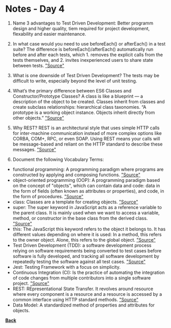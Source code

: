 # Notes - Day 4

1. Name 3 advantages to Test Driven Development: Better programm design and higher quality, tiem required for project development, flexability and easier maintenance.

2. In what case would you need to use beforeEach() or afterEach() in a test suite? The difference is beforeEach()/afterEach() automatically run before and after each tests, which 1. removes the explicit calls from the tests themselves, and 2. invites inexperienced users to share state between tests. <a href = "https://medium.com/@_ericelliott/the-difference-is-beforeeach-aftereach-automatically-run-before-and-after-each-tests-which-1-b53a3ba5c344">"Source"</a>

3. What is one downside of Test Driven Development? The tests may be difficult to write, especially beyond the level of unit testing.

4. What’s the primary difference between ES6 Classes and Constructor/Prototype Classes? A class is like a blueprint — a description of the object to be created. Classes inherit from classes and create subclass relationships: hierarchical class taxonomies. “A prototype is a working object instance. Objects inherit directly from other objects.” <a href = "https://medium.com/javascript-scene/master-the-javascript-interview-what-s-the-difference-between-class-prototypal-inheritance-e4cd0a7562e9">"Source"</a>

5. Why REST? REST is an architectural style that uses simple HTTP calls for inter-machine communication instead of more complex options like CORBA, COM+, RPC, or even SOAP. Using REST means your calls will be message-based and reliant on the HTTP standard to describe these messages. <a href = "https://www.pluralsight.com/blog/tutorials/representational-state-transfer-tips">"Source"</a>

6. Document the following Vocabulary Terms:

- functional programming: A programming paradigm where programs are constructed by applying and composing functions. <a href = "https://en.wikipedia.org/wiki/Functional_programming">"Source"</a>
- object-oriented programming (OOP): A programming paradigm based on the concept of "objects", which can contain data and code: data in the form of fields (often known as attributes or properties), and code, in the form of procedures. <a href = "https://en.wikipedia.org/wiki/Object-oriented_programming">"Source"</a>
- class: Classes are a template for creating objects. <a href = "https://developer.mozilla.org/en-US/docs/Web/JavaScript/Reference/Classes">"Source"</a>
- super: The super keyword in JavaScript acts as a reference variable to the parent class. It is mainly used when we want to access a variable, method, or constructor in the base class from the derived class. <a href = "https://www.educative.io/edpresso/what-is-the-super-keyword-in-javascript">"Source"</a>
- this: The JavaScript this keyword refers to the object it belongs to. It has different values depending on where it is used: In a method, this refers to the owner object. Alone, this refers to the global object. <a href = "https://www.w3schools.com/js/js_this.asp#:~:text=The%20JavaScript%20this%20keyword%20refers,refers%20to%20the%20global%20object.">"Source"</a>
- Test Driven Development (TDD):  a software development process relying on software requirements being converted to test cases before software is fully developed, and tracking all software development by repeatedly testing the software against all test cases. <a href = "https://en.wikipedia.org/wiki/Test-driven_development">"Source"</a>
- Jest: Testing Framework with a focus on simplicity.
- Continuous Integration (CI): Is the practice of automating the integration of code changes from multiple contributors into a single software project. <a href = "https://www.atlassian.com/continuous-delivery/continuous-integration#:~:text=Continuous%20integration%20(CI)%20is%20the,into%20a%20single%20software%20project.&text=Automated%20tools%20are%20used%20to,crux%20of%20the%20CI%20process.">"Source"</a>
- REST: REpresentational State Transfer. It revolves around resource where every component is a resource and a resource is accessed by a common interface using HTTP standard methods. <a href = "https://www.tutorialspoint.com/nodejs/nodejs_restful_api.htm">"Source"</a>
- Data Model: A standardized method of properties and attributes for objects.

<a href = "https://github.com/scottie-l/reading-notes/tree/main/reading-notes-401">**Back**</a>
